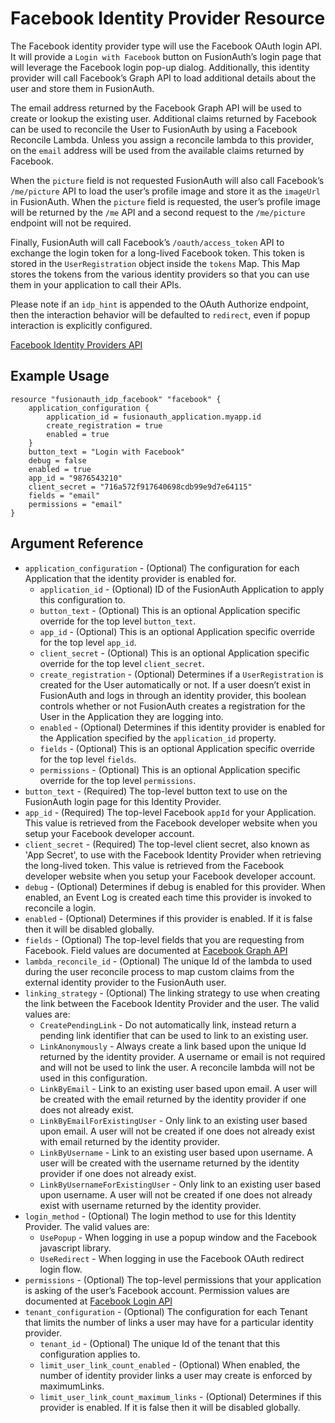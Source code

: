 # Facebook Identity Provider Resource

The Facebook identity provider type will use the Facebook OAuth login API. It will provide a `Login with Facebook` button on FusionAuth’s login page that will leverage the Facebook login pop-up dialog. Additionally, this identity provider will call Facebook’s Graph API to load additional details about the user and store them in FusionAuth.

The email address returned by the Facebook Graph API will be used to create or lookup the existing user. Additional claims returned by Facebook can be used to reconcile the User to FusionAuth by using a Facebook Reconcile Lambda. Unless you assign a reconcile lambda to this provider, on the `email` address will be used from the available claims returned by Facebook.

When the `picture` field is not requested FusionAuth will also call Facebook’s `/me/picture` API to load the user’s profile image and store it as the `imageUrl` in FusionAuth. When the `picture` field is requested, the user’s profile image will be returned by the `/me` API and a second request to the `/me/picture` endpoint will not be required.

Finally, FusionAuth will call Facebook’s `/oauth/access_token` API to exchange the login token for a long-lived Facebook token. This token is stored in the `UserRegistration` object inside the `tokens` Map. This Map stores the tokens from the various identity providers so that you can use them in your application to call their APIs.

Please note if an `idp_hint` is appended to the OAuth Authorize endpoint, then the interaction behavior will be defaulted to `redirect`, even if popup interaction is explicitly configured.

[Facebook Identity Providers API](https://fusionauth.io/docs/v1/tech/apis/identity-providers/facebook)

## Example Usage

```hcl
resource "fusionauth_idp_facebook" "facebook" {
    application_configuration {
        application_id = fusionauth_application.myapp.id
        create_registration = true
        enabled = true
    }
    button_text = "Login with Facebook"
    debug = false
    enabled = true
    app_id = "9876543210"
    client_secret = "716a572f917640698cdb99e9d7e64115"
    fields = "email"
    permissions = "email"
}
```

## Argument Reference

* `application_configuration` - (Optional) The configuration for each Application that the identity provider is enabled for.
    - `application_id` - (Optional) ID of the FusionAuth Application to apply this configuration to.
    - `button_text` - (Optional) This is an optional Application specific override for the top level `button_text`.
    - `app_id` - (Optional) This is an optional Application specific override for the top level `app_id`.
    - `client_secret` - (Optional) This is an optional Application specific override for the top level `client_secret`.
    - `create_registration` - (Optional) Determines if a `UserRegistration` is created for the User automatically or not. If a user doesn’t exist in FusionAuth and logs in through an identity provider, this boolean controls whether or not FusionAuth creates a registration for the User in the Application they are logging into.
    - `enabled` - (Optional) Determines if this identity provider is enabled for the Application specified by the `application_id` property.
    - `fields` - (Optional) This is an optional Application specific override for the top level `fields`.
    - `permissions` - (Optional) This is an optional Application specific override for the top level `permissions`.
* `button_text` - (Required) The top-level button text to use on the FusionAuth login page for this Identity Provider.
* `app_id` - (Required) The top-level Facebook `appId` for your Application. This value is retrieved from the Facebook developer website when you setup your Facebook developer account.
* `client_secret` - (Required) The top-level client secret, also known as 'App Secret', to use with the Facebook Identity Provider when retrieving the long-lived token. This value is retrieved from the Facebook developer website when you setup your Facebook developer account.
* `debug` - (Optional) Determines if debug is enabled for this provider. When enabled, an Event Log is created each time this provider is invoked to reconcile a login.
* `enabled` - (Optional) Determines if this provider is enabled. If it is false then it will be disabled globally.
* `fields` - (Optional) The top-level fields that you are requesting from Facebook.
  Field values are documented at [Facebook Graph API](https://developers.facebook.com/docs/graph-api/using-graph-api/)
* `lambda_reconcile_id` - (Optional) The unique Id of the lambda to used during the user reconcile process to map custom claims from the external identity provider to the FusionAuth user.
* `linking_strategy` - (Optional) The linking strategy to use when creating the link between the Facebook Identity Provider and the user.
  The valid values are:
    - `CreatePendingLink` - Do not automatically link, instead return a pending link identifier that can be used to link to an existing user.
    - `LinkAnonymously` - Always create a link based upon the unique Id returned by the identity provider. A username or email is not required and will not be used to link the user. A reconcile lambda will not be used in this configuration.
    - `LinkByEmail` - Link to an existing user based upon email. A user will be created with the email returned by the identity provider if one does not already exist.
    - `LinkByEmailForExistingUser` - Only link to an existing user based upon email. A user will not be created if one does not already exist with email returned by the identity provider.
    - `LinkByUsername` - Link to an existing user based upon username. A user will be created with the username returned by the identity provider if one does not already exist.
    - `LinkByUsernameForExistingUser` - Only link to an existing user based upon username. A user will not be created if one does not already exist with username returned by the identity provider.
* `login_method` - (Optional) The login method to use for this Identity Provider.
  The valid values are:
    - `UsePopup` - When logging in use a popup window and the Facebook javascript library.
    - `UseRedirect` - When logging in use the Facebook OAuth redirect login flow.
* `permissions` - (Optional) The top-level permissions that your application is asking of the user’s Facebook account.
  Permission values are documented at [Facebook Login API](https://developers.facebook.com/docs/permissions/reference)
* `tenant_configuration` - (Optional) The configuration for each Tenant that limits the number of links a user may have for a particular identity provider.
    - `tenant_id` - (Optional) The unique Id of the tenant that this configuration applies to.
    - `limit_user_link_count_enabled` - (Optional) When enabled, the number of identity provider links a user may create is enforced by maximumLinks.
    - `limit_user_link_count_maximum_links` - (Optional) Determines if this provider is enabled. If it is false then it will be disabled globally.
